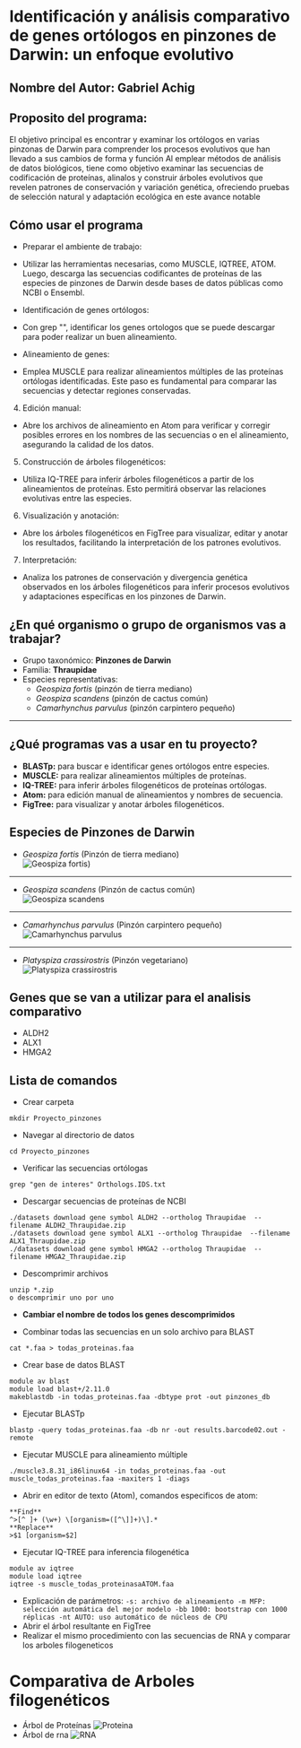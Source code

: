 # Identificación y análisis comparativo de genes ortólogos en pinzones de Darwin: un enfoque evolutivo
## Nombre del Autor: Gabriel Achig
## Proposito del programa:
El objetivo principal es encontrar y examinar los ortólogos en varias pinzonas de Darwin para comprender los procesos evolutivos que han llevado a sus cambios de forma y función Al emplear métodos de análisis de datos biológicos, tiene como objetivo examinar las secuencias de codificación de proteínas, alinalos y construir árboles evolutivos que revelen patrones de conservación y variación genética, ofreciendo pruebas de selección natural y adaptación ecológica en este avance notable

## Cómo usar el programa

* Preparar el ambiente de trabajo:
- Utilizar las herramientas necesarias, como MUSCLE, IQTREE, ATOM. Luego, descarga las secuencias codificantes de proteínas de las especies de pinzones de Darwin desde bases de datos públicas como NCBI o Ensembl.

* Identificación de genes ortólogos:

- Con grep "", identificar los genes ortologos que se puede descargar para poder realizar un buen alineamiento.

* Alineamiento de genes:
- Emplea MUSCLE para realizar alineamientos múltiples de las proteínas ortólogas identificadas. Este paso es fundamental para comparar las secuencias y detectar regiones conservadas.

4. Edición manual:
- Abre los archivos de alineamiento en Atom para verificar y corregir posibles errores en los nombres de las secuencias o en el alineamiento, asegurando la calidad de los datos.

5. Construcción de árboles filogenéticos:
- Utiliza IQ-TREE para inferir árboles filogenéticos a partir de los alineamientos de proteínas. Esto permitirá observar las relaciones evolutivas entre las especies.

6. Visualización y anotación:
- Abre los árboles filogenéticos en FigTree para visualizar, editar y anotar los resultados, facilitando la interpretación de los patrones evolutivos.

7. Interpretación:
- Analiza los patrones de conservación y divergencia genética observados en los árboles filogenéticos para inferir procesos evolutivos y adaptaciones específicas en los pinzones de Darwin.

## ¿En qué organismo o grupo de organismos vas a trabajar?
- Grupo taxonómico: **Pinzones de Darwin**
- Familia: **Thraupidae**
- Especies representativas:
  - *Geospiza fortis* (pinzón de tierra mediano)
  - *Geospiza scandens* (pinzón de cactus común)
  - *Camarhynchus parvulus* (pinzón carpintero pequeño)

---

## ¿Qué programas vas a usar en tu proyecto?

- **BLASTp:** para buscar e identificar genes ortólogos entre especies.
- **MUSCLE:** para realizar alineamientos múltiples de proteínas.
- **IQ-TREE:** para inferir árboles filogenéticos de proteínas ortólogas.
- **Atom:** para edición manual de alineamientos y nombres de secuencia.
- **FigTree:** para visualizar y anotar árboles filogenéticos.

## Especies de Pinzones de Darwin

* *Geospiza fortis* (Pinzón de tierra mediano)  
![Geospiza fortis](https://datazone.darwinfoundation.org/images/checklist/Medium_ground_finch.jpg))

---

* *Geospiza scandens* (Pinzón de cactus común)  
![Geospiza scandens](https://live.staticflickr.com/5569/14526971708_a05780c112_b.jpg)

---

* *Camarhynchus parvulus* (Pinzón carpintero pequeño)  
![Camarhynchus parvulus](https://multimedia20stg.blob.core.windows.net/especies/01_Camarhynchus%20parvulus.jpg)

---

* *Platyspiza crassirostris* (Pinzón vegetariano)  
![Platyspiza crassirostris](https://datazone.darwinfoundation.org/images/checklist/_mg_9066.jpg)

## Genes que se van a utilizar para el analisis comparativo 
- ALDH2
- ALX1
- HMGA2

## Lista de comandos

* Crear carpeta
```
mkdir Proyecto_pinzones
```
* Navegar al directorio de datos
```
cd Proyecto_pinzones
```
* Verificar las secuencias ortólogas
```
grep "gen de interes" Orthologs.IDS.txt
```
* Descargar secuencias de proteínas de NCBI
```
./datasets download gene symbol ALDH2 --ortholog Thraupidae  --filename ALDH2_Thraupidae.zip
./datasets download gene symbol ALX1 --ortholog Thraupidae  --filename ALX1_Thraupidae.zip
./datasets download gene symbol HMGA2 --ortholog Thraupidae  --filename HMGA2_Thraupidae.zip
``` 

* Descomprimir archivos
```
unzip *.zip 
o descomprimir uno por uno
```
* **Cambiar el nombre de todos los genes descomprimidos**

* Combinar todas las secuencias en un solo archivo para BLAST
```
cat *.faa > todas_proteinas.faa
```
* Crear base de datos BLAST
```
module av blast
module load blast+/2.11.0
makeblastdb -in todas_proteinas.faa -dbtype prot -out pinzones_db
```
* Ejecutar BLASTp
```
blastp -query todas_proteinas.faa -db nr -out results.barcode02.out -remote
```
* Ejecutar MUSCLE para alineamiento múltiple
```
./muscle3.8.31_i86linux64 -in todas_proteinas.faa -out muscle_todas_proteinas.faa -maxiters 1 -diags
```
* Abrir en editor de texto (Atom), comandos especificos de atom:
```
**Find**
^>[^ ]+ (\w+) \[organism=([^\]]+)\].*
**Replace**
>$1 [organism=$2]
```
* Ejecutar IQ-TREE para inferencia filogenética
```
module av iqtree
module load iqtree
iqtree -s muscle_todas_proteinasaATOM.faa
```
* Explicación de parámetros:
``
-s: archivo de alineamiento
-m MFP: selección automática del mejor modelo
-bb 1000: bootstrap con 1000 réplicas
-nt AUTO: uso automático de núcleos de CPU
``
* Abrir el árbol resultante en FigTree
* Realizar el mismo procedimiento con las secuencias de RNA y comparar los arboles filogeneticos
# Comparativa de Arboles filogenéticos
* Árbol de Proteínas
![Proteina](https://github.com/GabrielUwU07/Pinzones_filogen-a-/blob/main/ArbolProteinas.jpg)
* Árbol de rna
![RNA](https://github.com/GabrielUwU07/Pinzones_filogen-a-/blob/main/Arbolrna.jpg.png)
 


